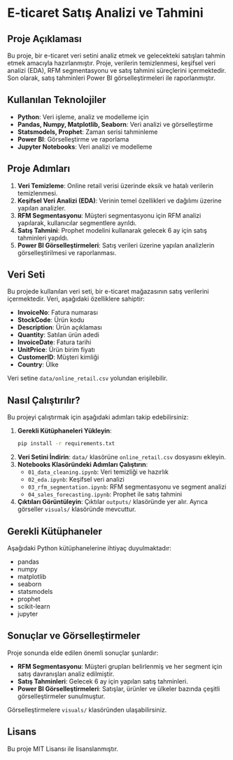 # E-ticaret Satış Analizi ve Tahmini

## Proje Açıklaması
Bu proje, bir e-ticaret veri setini analiz etmek ve gelecekteki satışları tahmin etmek amacıyla hazırlanmıştır. Proje, verilerin temizlenmesi, keşifsel veri analizi (EDA), RFM segmentasyonu ve satış tahmini süreçlerini içermektedir. Son olarak, satış tahminleri Power BI görselleştirmeleri ile raporlanmıştır.

## Kullanılan Teknolojiler
- **Python**: Veri işleme, analiz ve modelleme için
- **Pandas, Numpy, Matplotlib, Seaborn**: Veri analizi ve görselleştirme
- **Statsmodels, Prophet**: Zaman serisi tahminleme
- **Power BI**: Görselleştirme ve raporlama
- **Jupyter Notebooks**: Veri analizi ve modelleme

## Proje Adımları
1. **Veri Temizleme**: Online retail verisi üzerinde eksik ve hatalı verilerin temizlenmesi.
2. **Keşifsel Veri Analizi (EDA)**: Verinin temel özellikleri ve dağılımı üzerine yapılan analizler.
3. **RFM Segmentasyonu**: Müşteri segmentasyonu için RFM analizi yapılarak, kullanıcılar segmentlere ayrıldı.
4. **Satış Tahmini**: Prophet modelini kullanarak gelecek 6 ay için satış tahminleri yapıldı.
5. **Power BI Görselleştirmeleri**: Satış verileri üzerine yapılan analizlerin görselleştirilmesi ve raporlanması.

## Veri Seti
Bu projede kullanılan veri seti, bir e-ticaret mağazasının satış verilerini içermektedir. Veri, aşağıdaki özelliklere sahiptir:
- **InvoiceNo**: Fatura numarası
- **StockCode**: Ürün kodu
- **Description**: Ürün açıklaması
- **Quantity**: Satılan ürün adedi
- **InvoiceDate**: Fatura tarihi
- **UnitPrice**: Ürün birim fiyatı
- **CustomerID**: Müşteri kimliği
- **Country**: Ülke

Veri setine `data/online_retail.csv` yolundan erişilebilir.

## Nasıl Çalıştırılır?
Bu projeyi çalıştırmak için aşağıdaki adımları takip edebilirsiniz:
1. **Gerekli Kütüphaneleri Yükleyin**:
    ```bash
    pip install -r requirements.txt
    ```
2. **Veri Setini İndirin**: `data/` klasörüne `online_retail.csv` dosyasını ekleyin.
3. **Notebooks Klasöründeki Adımları Çalıştırın**:
    - `01_data_cleaning.ipynb`: Veri temizliği ve hazırlık
    - `02_eda.ipynb`: Keşifsel veri analizi
    - `03_rfm_segmentation.ipynb`: RFM segmentasyonu ve segment analizi
    - `04_sales_forecasting.ipynb`: Prophet ile satış tahmini
4. **Çıktıları Görüntüleyin**: Çıktılar `outputs/` klasöründe yer alır. Ayrıca görseller `visuals/` klasöründe mevcuttur.

## Gerekli Kütüphaneler
Aşağıdaki Python kütüphanelerine ihtiyaç duyulmaktadır:
- pandas
- numpy
- matplotlib
- seaborn
- statsmodels
- prophet
- scikit-learn
- jupyter

## Sonuçlar ve Görselleştirmeler
Proje sonunda elde edilen önemli sonuçlar şunlardır:
- **RFM Segmentasyonu**: Müşteri grupları belirlenmiş ve her segment için satış davranışları analiz edilmiştir.
- **Satış Tahminleri**: Gelecek 6 ay için yapılan satış tahminleri.
- **Power BI Görselleştirmeleri**: Satışlar, ürünler ve ülkeler bazında çeşitli görselleştirmeler sunulmuştur.

Görselleştirmelere `visuals/` klasöründen ulaşabilirsiniz.

## Lisans
Bu proje MIT Lisansı ile lisanslanmıştır.
